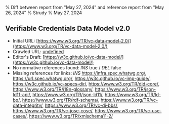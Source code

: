 % Diff between report from "May 27, 2024" and reference report from "May 26, 2024"
% Strudy
% May 27, 2024

## Verifiable Credentials Data Model v2.0

- Initial URL: [https://www.w3.org/TR/vc-data-model-2.0/](https://www.w3.org/TR/vc-data-model-2.0/)
- Crawled URL: [undefined](undefined)
- Editor's Draft: [https://w3c.github.io/vc-data-model/](https://w3c.github.io/vc-data-model/)
- No normative references found: *INS* true / *DEL* false
- Missing references for links: *INS* https://infra.spec.whatwg.org/, https://url.spec.whatwg.org/, https://w3c.github.io/vc-imp-guide/, https://w3c.github.io/vc-specs-dir/, https://www.w3.org/TR/did-core/, https://www.w3.org/TR/i18n-glossary/, https://www.w3.org/TR/json-ld11-api/, https://www.w3.org/TR/json-ld11/, https://www.w3.org/TR/ld-bp/, https://www.w3.org/TR/rdf-schema/, https://www.w3.org/TR/vc-data-integrity/, https://www.w3.org/TR/vc-di-bbs/, https://www.w3.org/TR/vc-jose-cose/, https://www.w3.org/TR/vc-use-cases/, https://www.w3.org/TR/xmlschema11-2/



